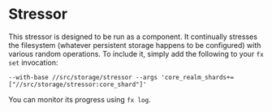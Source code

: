 # Stressor

This stressor is designed to be run as a component. It continually stresses the filesystem (whatever
persistent storage happens to be configured) with various random operations. To include it, simply
add the following to your `fx set` invocation:

```
--with-base //src/storage/stressor --args 'core_realm_shards+=["//src/storage/stressor:core_shard"]'
```

You can monitor its progress using `fx log`.
